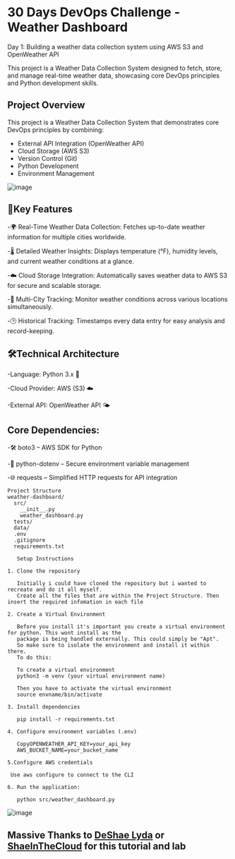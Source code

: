 # 30 Days DevOps Challenge - Weather Dashboard

Day 1: Building a weather data collection system using AWS S3 and OpenWeather API

This project is a Weather Data Collection System designed to fetch, store, and manage real-time weather data, showcasing core DevOps principles and Python development skills.

## Project Overview
This project is a Weather Data Collection System that demonstrates core DevOps principles by combining:
- External API Integration (OpenWeather API)
- Cloud Storage (AWS S3)
- Version Control (Git)
- Python Development
- Environment Management
  
![image](https://github.com/user-attachments/assets/2c375748-b6ca-422e-8729-d3b0286ebf71)

## 🌟Key Features

-🌍 Real-Time Weather Data Collection: Fetches up-to-date weather information for multiple cities worldwide.

-🌡️ Detailed Weather Insights: Displays temperature (°F), humidity levels, and current weather conditions at a glance.

-☁️ Cloud Storage Integration: Automatically saves weather data to AWS S3 for secure and scalable storage.

-📌 Multi-City Tracking: Monitor weather conditions across various locations simultaneously.

-🕒 Historical Tracking: Timestamps every data entry for easy analysis and record-keeping.

## 🛠️Technical Architecture

-Language: Python 3.x 🐍

-Cloud Provider: AWS (S3) ☁️

-External API: OpenWeather API 🌤️

## Core Dependencies:

-🛠️ boto3 – AWS SDK for Python

-🔑 python-dotenv – Secure environment variable management

-🌐 requests – Simplified HTTP requests for API integration

```
Project Structure
weather-dashboard/
  src/
    __init__.py
    weather_dashboard.py
  tests/
  data/
  .env
  .gitignore
  requirements.txt

   Setup Instructions

1. Clone the repository

   Initially i could have cloned the repository but i wanted to recreate and do it all myself.
   Create all the files that are within the Project Structure. Then insert the required infomation in each file

2. Create a Virtual Environment

   Before you install it's important you create a virtual environment for python. This wont install as the
   package is being handled externally. This could simply be "Apt".
   So make sure to isolate the environment and install it within there.
   To do this:

   To create a virtual environment 
   python3 -m venv (your virtual environment name)

   Then you have to activate the virtual environment 
   source envname/bin/activate 

3. Install dependencies

   pip install -r requirements.txt

4. Configure environment variables (.env)

   CopyOPENWEATHER_API_KEY=your_api_key
   AWS_BUCKET_NAME=your_bucket_name

5.Configure AWS credentials

 Use aws configure to connect to the CLI

6. Run the application:

   python src/weather_dashboard.py

```
![image](https://github.com/user-attachments/assets/a33463ba-7278-4e49-aa6e-d6cf725778d4)

## Massive Thanks to [DeShae Lyda](https://www.linkedin.com/in/deshae-lyda/) or [ShaeInTheCloud](https://www.youtube.com/watch?v=A95XBJFOqjw) for this tutorial and lab


